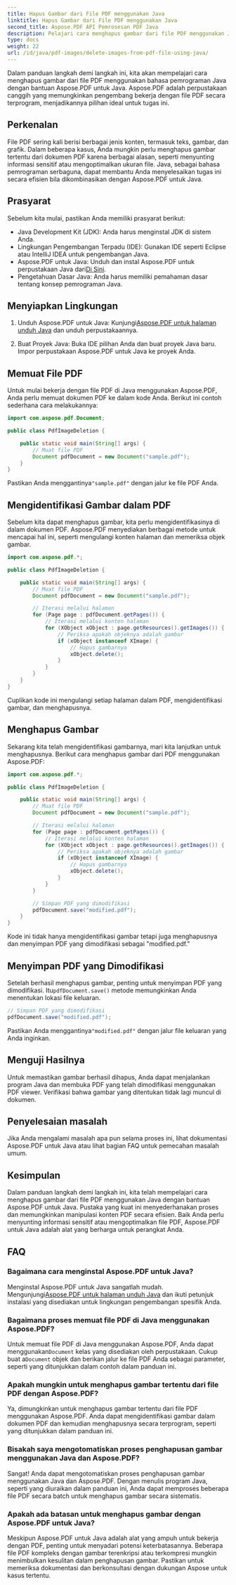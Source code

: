 ```yaml
---
title: Hapus Gambar dari File PDF menggunakan Java
linktitle: Hapus Gambar dari File PDF menggunakan Java
second_title: Aspose.PDF API Pemrosesan PDF Java
description: Pelajari cara menghapus gambar dari file PDF menggunakan Java dengan Aspose.PDF untuk Java. Panduan langkah demi langkah dengan kode sumber untuk penghapusan gambar yang efisien dalam PDF.
type: docs
weight: 22
url: /id/java/pdf-images/delete-images-from-pdf-file-using-java/
---
```


Dalam panduan langkah demi langkah ini, kita akan mempelajari cara menghapus gambar dari file PDF menggunakan bahasa pemrograman Java dengan bantuan Aspose.PDF untuk Java. Aspose.PDF adalah perpustakaan canggih yang memungkinkan pengembang bekerja dengan file PDF secara terprogram, menjadikannya pilihan ideal untuk tugas ini.

## Perkenalan

File PDF sering kali berisi berbagai jenis konten, termasuk teks, gambar, dan grafik. Dalam beberapa kasus, Anda mungkin perlu menghapus gambar tertentu dari dokumen PDF karena berbagai alasan, seperti menyunting informasi sensitif atau mengoptimalkan ukuran file. Java, sebagai bahasa pemrograman serbaguna, dapat membantu Anda menyelesaikan tugas ini secara efisien bila dikombinasikan dengan Aspose.PDF untuk Java.

## Prasyarat

Sebelum kita mulai, pastikan Anda memiliki prasyarat berikut:

- Java Development Kit (JDK): Anda harus menginstal JDK di sistem Anda.
- Lingkungan Pengembangan Terpadu (IDE): Gunakan IDE seperti Eclipse atau IntelliJ IDEA untuk pengembangan Java.
-  Aspose.PDF untuk Java: Unduh dan instal Aspose.PDF untuk perpustakaan Java dari[Di Sini](https://downloads.aspose.com/pdf/java).
- Pengetahuan Dasar Java: Anda harus memiliki pemahaman dasar tentang konsep pemrograman Java.

## Menyiapkan Lingkungan

1.  Unduh Aspose.PDF untuk Java: Kunjungi[Aspose.PDF untuk halaman unduh Java](https://downloads.aspose.com/pdf/java) dan unduh perpustakaannya.

2. Buat Proyek Java: Buka IDE pilihan Anda dan buat proyek Java baru. Impor perpustakaan Aspose.PDF untuk Java ke proyek Anda.

## Memuat File PDF

Untuk mulai bekerja dengan file PDF di Java menggunakan Aspose.PDF, Anda perlu memuat dokumen PDF ke dalam kode Anda. Berikut ini contoh sederhana cara melakukannya:

```java
import com.aspose.pdf.Document;

public class PdfImageDeletion {

    public static void main(String[] args) {
        // Muat file PDF
        Document pdfDocument = new Document("sample.pdf");
    }
}
```

 Pastikan Anda menggantinya`"sample.pdf"` dengan jalur ke file PDF Anda.

## Mengidentifikasi Gambar dalam PDF

Sebelum kita dapat menghapus gambar, kita perlu mengidentifikasinya di dalam dokumen PDF. Aspose.PDF menyediakan berbagai metode untuk mencapai hal ini, seperti mengulangi konten halaman dan memeriksa objek gambar.

```java
import com.aspose.pdf.*;

public class PdfImageDeletion {

    public static void main(String[] args) {
        // Muat file PDF
        Document pdfDocument = new Document("sample.pdf");

        // Iterasi melalui halaman
        for (Page page : pdfDocument.getPages()) {
            // Iterasi melalui konten halaman
            for (XObject xObject : page.getResources().getImages()) {
                // Periksa apakah objeknya adalah gambar
                if (xObject instanceof XImage) {
                    // Hapus gambarnya
                    xObject.delete();
                }
            }
        }
    }
}
```

Cuplikan kode ini mengulangi setiap halaman dalam PDF, mengidentifikasi gambar, dan menghapusnya.

## Menghapus Gambar

Sekarang kita telah mengidentifikasi gambarnya, mari kita lanjutkan untuk menghapusnya. Berikut cara menghapus gambar dari PDF menggunakan Aspose.PDF:

```java
import com.aspose.pdf.*;

public class PdfImageDeletion {

    public static void main(String[] args) {
        // Muat file PDF
        Document pdfDocument = new Document("sample.pdf");

        // Iterasi melalui halaman
        for (Page page : pdfDocument.getPages()) {
            // Iterasi melalui konten halaman
            for (XObject xObject : page.getResources().getImages()) {
                // Periksa apakah objeknya adalah gambar
                if (xObject instanceof XImage) {
                    // Hapus gambarnya
                    xObject.delete();
                }
            }
        }

        // Simpan PDF yang dimodifikasi
        pdfDocument.save("modified.pdf");
    }
}
```

Kode ini tidak hanya mengidentifikasi gambar tetapi juga menghapusnya dan menyimpan PDF yang dimodifikasi sebagai "modified.pdf."

## Menyimpan PDF yang Dimodifikasi

Setelah berhasil menghapus gambar, penting untuk menyimpan PDF yang dimodifikasi. Itu`pdfDocument.save()` metode memungkinkan Anda menentukan lokasi file keluaran.

```java
// Simpan PDF yang dimodifikasi
pdfDocument.save("modified.pdf");
```

 Pastikan Anda menggantinya`"modified.pdf"` dengan jalur file keluaran yang Anda inginkan.

## Menguji Hasilnya

Untuk memastikan gambar berhasil dihapus, Anda dapat menjalankan program Java dan membuka PDF yang telah dimodifikasi menggunakan PDF viewer. Verifikasi bahwa gambar yang ditentukan tidak lagi muncul di dokumen.

## Penyelesaian masalah

Jika Anda mengalami masalah apa pun selama proses ini, lihat dokumentasi Aspose.PDF untuk Java atau lihat bagian FAQ untuk pemecahan masalah umum.

## Kesimpulan

Dalam panduan langkah demi langkah ini, kita telah mempelajari cara menghapus gambar dari file PDF menggunakan Java dengan bantuan Aspose.PDF untuk Java. Pustaka yang kuat ini menyederhanakan proses dan memungkinkan manipulasi konten PDF secara efisien. Baik Anda perlu menyunting informasi sensitif atau mengoptimalkan file PDF, Aspose.PDF untuk Java adalah alat yang berharga untuk perangkat Anda.

## FAQ

### Bagaimana cara menginstal Aspose.PDF untuk Java?

 Menginstal Aspose.PDF untuk Java sangatlah mudah. Mengunjungi[Aspose.PDF untuk halaman unduh Java](https://releases.aspose.com/pdf/java/) dan ikuti petunjuk instalasi yang disediakan untuk lingkungan pengembangan spesifik Anda.

### Bagaimana proses memuat file PDF di Java menggunakan Aspose.PDF?

 Untuk memuat file PDF di Java menggunakan Aspose.PDF, Anda dapat menggunakan`Document` kelas yang disediakan oleh perpustakaan. Cukup buat a`Document` objek dan berikan jalur ke file PDF Anda sebagai parameter, seperti yang ditunjukkan dalam contoh dalam panduan ini.

### Apakah mungkin untuk menghapus gambar tertentu dari file PDF dengan Aspose.PDF?

Ya, dimungkinkan untuk menghapus gambar tertentu dari file PDF menggunakan Aspose.PDF. Anda dapat mengidentifikasi gambar dalam dokumen PDF dan kemudian menghapusnya secara terprogram, seperti yang ditunjukkan dalam panduan ini.

### Bisakah saya mengotomatiskan proses penghapusan gambar menggunakan Java dan Aspose.PDF?

Sangat! Anda dapat mengotomatiskan proses penghapusan gambar menggunakan Java dan Aspose.PDF. Dengan menulis program Java, seperti yang diuraikan dalam panduan ini, Anda dapat memproses beberapa file PDF secara batch untuk menghapus gambar secara sistematis.

### Apakah ada batasan untuk menghapus gambar dengan Aspose.PDF untuk Java?

Meskipun Aspose.PDF untuk Java adalah alat yang ampuh untuk bekerja dengan PDF, penting untuk menyadari potensi keterbatasannya. Beberapa file PDF kompleks dengan gambar terenkripsi atau terkompresi mungkin menimbulkan kesulitan dalam penghapusan gambar. Pastikan untuk memeriksa dokumentasi dan berkonsultasi dengan dukungan Aspose untuk kasus tertentu.